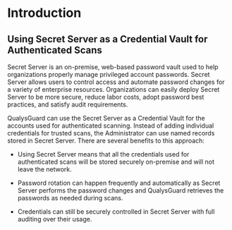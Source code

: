 [title]: # (Qualys)
[tags]: # (introduction)
[priority]: # (1)
# Introduction

## Using Secret Server as a Credential Vault for Authenticated Scans

Secret Server is an on-premise, web-based password vault used to help organizations properly manage privileged account
passwords. Secret Server allows users to control access and automate password changes for a variety of enterprise
resources. Organizations can easily deploy Secret Server to be more secure, reduce labor costs, adopt password best practices, and satisfy audit requirements.

QualysGuard can use the Secret Server as a Credential Vault for the accounts used for authenticated scanning. Instead of
adding individual credentials for trusted scans, the Administrator can use named records stored in Secret Server. There are several benefits to this approach:

   * Using Secret Server means that all the credentials used for authenticated scans will be stored securely on-premise and
will not leave the network.

   * Password rotation can happen frequently and automatically as Secret Server performs the password changes and
QualysGuard retrieves the passwords as needed during scans.

   * Credentials can still be securely controlled in Secret Server with full auditing over their usage.
